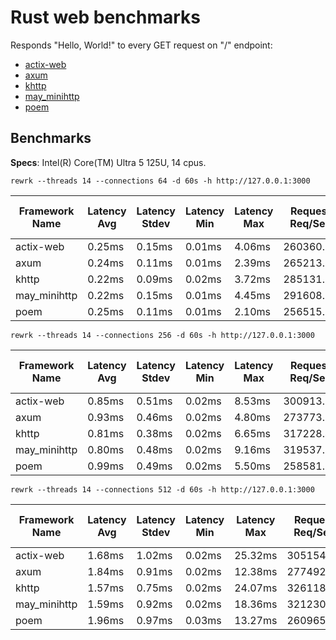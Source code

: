 # Rust web benchmarks

Responds "Hello, World!" to every GET request on "/" endpoint:

- [actix-web](benchmark/hello-world/actix-web/src/main.rs)
- [axum](benchmark/hello-world/axum/src/main.rs)
- [khttp](benchmark/hello-world/khttp/src/main.rs)
- [may_minihttp](benchmark/hello-world/may_minihttp/src/main.rs)
- [poem](benchmark/hello-world/poem/src/main.rs)

## Benchmarks

**Specs**: Intel(R) Core(TM) Ultra 5 125U, 14 cpus.

`rewrk --threads 14 --connections 64 -d 60s -h http://127.0.0.1:3000`

| Framework Name | Latency Avg | Latency Stdev | Latency Min | Latency Max | Request Req/Sec | Transfer Rate | Max. Memory Usage |
|---|---|---|---|---|---|---|---|
|actix-web|0.25ms|0.15ms|0.01ms|4.06ms|260360.14|32.28MB/Sec|4.6MB|
|axum|0.24ms|0.11ms|0.01ms|2.39ms|265213.63|32.88MB/Sec|5.8MB|
|khttp|0.22ms|0.09ms|0.02ms|3.72ms|285131.81|38.34MB/Sec|1.7MB|
|may_minihttp|0.22ms|0.15ms|0.01ms|4.45ms|291608.55|39.21MB/Sec|13.4MB|
|poem|0.25ms|0.11ms|0.01ms|2.10ms|256515.74|31.80MB/Sec|8.1MB|

`rewrk --threads 14 --connections 256 -d 60s -h http://127.0.0.1:3000`

| Framework Name | Latency Avg | Latency Stdev | Latency Min | Latency Max | Request Req/Sec | Transfer Rate | Max. Memory Usage |
|---|---|---|---|---|---|---|---|
|actix-web|0.85ms|0.51ms|0.02ms|8.53ms|300913.76|37.31MB/Sec|7.7MB|
|axum|0.93ms|0.46ms|0.02ms|4.80ms|273773.19|33.94MB/Sec|10.3MB|
|khttp|0.81ms|0.38ms|0.02ms|6.65ms|317228.41|42.66MB/Sec|1.8MB|
|may_minihttp|0.80ms|0.48ms|0.02ms|9.16ms|319537.66|42.97MB/Sec|26.2MB|
|poem|0.99ms|0.49ms|0.02ms|5.50ms|258581.73|32.06MB/Sec|13.8MB|

`rewrk --threads 14 --connections 512 -d 60s -h http://127.0.0.1:3000`

| Framework Name | Latency Avg | Latency Stdev | Latency Min | Latency Max | Request Req/Sec | Transfer Rate | Max. Memory Usage |
|---|---|---|---|---|---|---|---|
|actix-web|1.68ms|1.02ms|0.02ms|25.32ms|305154.48|37.83MB/Sec|11.7MB|
|axum|1.84ms|0.91ms|0.02ms|12.38ms|277492.38|34.40MB/Sec|16.6MB|
|khttp|1.57ms|0.75ms|0.02ms|24.07ms|326118.37|43.85MB/Sec|1.8MB|
|may_minihttp|1.59ms|0.92ms|0.02ms|18.36ms|321230.05|43.20MB/Sec|43.4MB|
|poem|1.96ms|0.97ms|0.03ms|13.27ms|260965.63|32.35MB/Sec|22.0MB|

